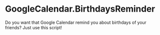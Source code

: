 # GoogleCalendar.BirthdaysReminder
Do you want that Google Calendar remind you about birthdays of your friends? Just use this script!

